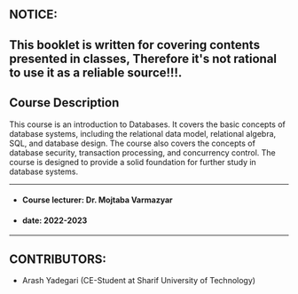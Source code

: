## NOTICE:

This booklet is written for covering contents presented in classes, Therefore it's not rational to use it as a reliable
source!!!.
---
## Course Description

This course is an introduction to Databases. It covers the basic concepts of database systems, including the relational
data model, relational algebra, SQL, and database design. The course also covers the concepts of database security,
transaction processing, and concurrency control. The course is designed to provide a solid foundation for further study
in database systems.

---

- #### **Course lecturer:** Dr. Mojtaba Varmazyar
- #### **date**: 2022-2023

---
## CONTRIBUTORS:
- Arash Yadegari (CE-Student at Sharif University of Technology)


